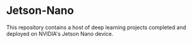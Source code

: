 # Jetson-Nano
This repository contains a host of deep learning projects completed and deployed on NVIDIA's Jetson Nano device.
